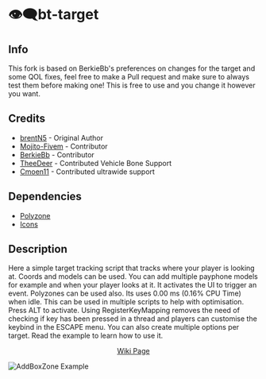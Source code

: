 # 👁️‍🗨️bt-target

## Info
This fork is based on BerkieBb's preferences on changes for the target and some QOL fixes, feel free to make a Pull request and make sure to always test them before making one! This is free to use and you change it however you want.

## Credits
- [brentN5](https://github.com/brentN5) - Original Author
- [Mojito-Fivem](https://github.com/Mojito-Fivem) - Contributor
- [BerkieBb](https://github.com/BerkieBb) - Contributor
- [TheeDeer](https://github.com/TheeDeer) - Contributed Vehicle Bone Support
- [Cmoen11](https://github.com/Cmoen11) - Contributed ultrawide support


## Dependencies
- [Polyzone](https://github.com/mkafrin/PolyZone)
- [Icons](https://fontawesome.com)

## Description

Here a simple target tracking script that tracks where your player is looking at. Coords and models can be used. You can add multiple payphone models for example and when your player looks at it. It activates the UI to trigger an event. Polyzones can be used also. Its uses 0.00 ms (0.16% CPU Time) when idle. This can be used in multiple scripts to help with optimisation. Press ALT to activate. Using RegisterKeyMapping removes the need of checking if key has been pressed in a thread and players can customise the keybind in the ESCAPE menu. You can also create multiple options per target. Read the example to learn how to use it.

<p align="center">
    <a href="https://github.com/BerkieBb/bt-target/wiki/"> Wiki Page </a>
</p>


![AddBoxZone Example](https://i.imgur.com/iOU049q.png)

